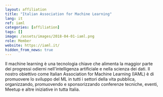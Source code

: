 ```yaml
---
layout: affiliation
title: "Italian Association for Machine Learning"
lang: it
ref: iaml
categories: [affiliation]
tags: []
image: /assets/images/2018-04-01-iaml.png
role: Member
website: https://iaml.it/
hidden_from_news: true
---
```


Il machine learning è una tecnologia chiave che alimenta la maggior parte dei progressi odierni nell'intelligenza artificiale e nella scienza dei dati. Il nostro obiettivo come Italian Association for Machine Learning (IAML) è di promuovere lo sviluppo del ML in tutti i settori della vita pubblica, organizzando, promuovendo e sponsorizzando conferenze tecniche, eventi, Meetup e altre iniziative in tutta Italia.
